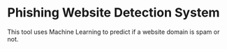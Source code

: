 # Phishing Website Detection System 
This tool uses Machine Learning to predict if a website domain is spam or not.
